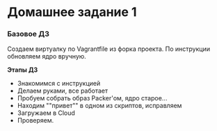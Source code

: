 # Домашнее задание 1

### Базовое ДЗ  

Создаем виртуалку по Vagrantfile из форка проекта. По инструкции обновляем ядро вручную.

**Этапы ДЗ**

- Знакомимся с инструкцией
- Делаем руками, все работает
- Пробуем собрать образ Packer'ом, ядро старое...
- Находим ""привет"" в одном из скриптов, исправляем
- Загружаем в Cloud 
- Проверяем.